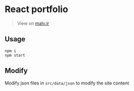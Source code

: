 # React portfolio

> View on [malv.ir](https://malv.ir)

## Usage

```
npm i
npm start
```

## Modify
Modify json files in `src/data/json` to modify the site content